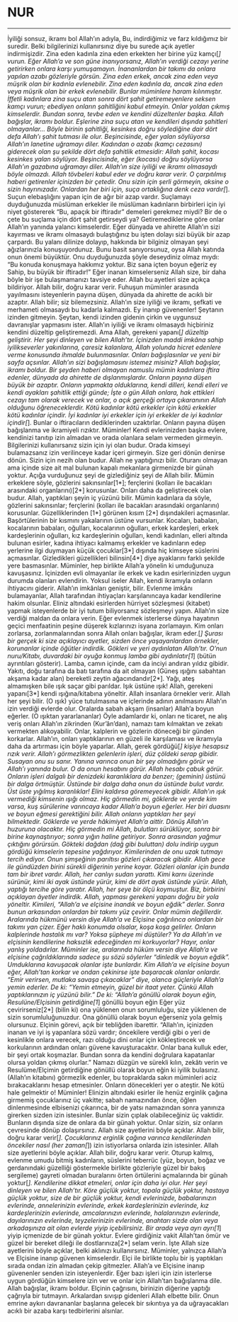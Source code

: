 # NUR
---
İyiliği sonsuz, ikramı bol Allah’ın adıyla,
Bu, indirdiğimiz ve farz kıldığımız bir suredir. Belki bilgilerinizi kullanırsınız diye bu surede açık ayetler indirmişizdir.
Zina eden kadınla zina eden erkekten her birine yüz kamçı[*] vurun. Eğer Allah’a ve son güne inanıyorsanız, Allah’ın verdiği cezayı yerine getirirken onlara karşı yumuşamayın. İnananlardan bir takımı da onlara yapılan azabı gözleriyle görsün.
Zina eden erkek, ancak zina eden veya müşrik olan bir kadınla evlenebilir. Zina eden kadınla da, ancak zina eden veya müşrik olan bir erkek evlenebilir. Bunlar müminlere haram kılınmıştır.
İffetli kadınlara zina suçu atan sonra dört şahit getiremeyenlere seksen kamçı vurun; ebediyen onların şahitliğini kabul etmeyin. Onlar yoldan çıkmış kimselerdir.
Bundan sonra, tevbe eden ve kendini düzeltenler başka. Allah bağışlar, ikramı boldur.
Eşlerine zina suçu atan ve kendileri dışında şahitleri olmayanlar... Böyle birinin şahitliği, kesinkes doğru söylediğine dair dört defa Allah’ı şahit tutması ile olur.
Beşincisinde, eğer yalan söylüyorsa Allah’ın lanetine uğramayı diler.
Kadından o azabı (kamçı cezasını) giderecek olan şu şekilde dört defa şahitlik etmesidir: Allah şahit, kocası kesinkes yalan söylüyor.
Beşincisinde, eğer (kocası) doğru söylüyorsa Allah’ın gazabına uğramayı diler.
Allah’ın size iyiliği ve ikramı olmasaydı böyle olmazdı. Allah tövbeleri kabul eder ve doğru karar verir.
O çarpıtılmış haberi getirenler içinizden bir çetedir. Onu sizin için şerli görmeyin, aksine o sizin hayrınızadır. Onlardan her biri için, suça ortaklığına denk ceza vardır[*]. Suçun elebaşlığını yapan için de ağır bir azap vardır.
Suçlamayı duyduğunuzda müslüman erkekler ile müslüman kadınların birbirleri için iyi niyet göstererek “Bu, apaçık bir iftiradır” demeleri gerekmez miydi?
Bir de o çete bu suçlama için dört şahit getirseydi ya? Getiremediklerine göre onlar Allah’ın yanında yalancı kimselerdir.
Eğer dünyada ve ahirette Allah’ın sizi kayırması ve ikramı olmasaydı bulaştığınız bu işten dolayı sizi büyük bir azap çarpardı.
Bu yalanı dilinize dolayıp, hakkında bir bilginiz olmayan şeyi ağızlarınızla konuşuyordunuz. Bunu basit sanıyorsunuz, oysa Allah katında onun önemi büyüktür.
Onu duyduğunuzda şöyle deseydiniz olmaz mıydı: “Bu konuda konuşmaya hakkımız yoktur. Biz sana içten boyun eğeriz ey Sahip, bu büyük bir iftiradır!”
Eğer inanan kimselerseniz Allah size, bir daha böyle bir işe bulaşmamanızı tavsiye eder.
Allah bu ayetleri size açıkça bildiriyor. Allah bilir, doğru karar verir.
Fuhuşun müminler arasında yayılmasını isteyenlerin payına düşen, dünyada da ahirette de acıklı bir azaptır. Allah bilir; siz bilemezsiniz.
Allah’ın size iyiliği ve ikramı, şefkati ve merhameti olmasaydı bu kadarla kalmazdı.
Ey inanıp güvenenler! Şeytanın izinden gitmeyin. Şeytan, kendi izinden gidenin çirkin ve uygunsuz davranışlar yapmasını ister. Allah’ın iyiliği ve ikramı olmasaydı hiçbiriniz kendini düzeltip geliştiremezdi. Ama Allah, gerekeni yapanı[*] düzeltip geliştirir. Her şeyi dinleyen ve bilen Allah’tır.
İçinizden maddi imkâna sahip iyilikseverler yakınlarına, çaresiz kalanlara, Allah yolunda hicret edenlere verme konusunda ihmalde bulunmasınlar. Onları bağışlasınlar ve yeni bir sayfa açsınlar. Allah’ın sizi bağışlamasını istemez misiniz? Allah bağışlar, ikramı boldur.
Bir şeyden haberi olmayan namuslu mümin kadınlara iftira edenler, dünyada da ahirette de dışlanmışlardır. Onların payına düşen büyük bir azaptır.
Onların yapmakta olduklarına, kendi dilleri, kendi elleri ve kendi ayakları şahitlik ettiği günde;
İşte o gün Allah onlara, hak ettikleri cezayı tam olarak verecek ve onlar, o açık gerçeği ortaya çıkaranının Allah olduğunu öğreneceklerdir.
Kötü kadınlar kötü erkekler için kötü erkekler kötü kadınlar içindir. İyi kadınlar iyi erkekler için iyi erkekler de iyi kadınlar içindir[*]. Bunlar o iftiracıların dediklerinden uzaktırlar. Onların payına düşen bağışlanma ve ikramiyeli rızıktır.
Müminler! Kendi evlerinizden başka evlere, kendinizi tanıtıp izin almadan ve orada olanlara selam vermeden girmeyin. Bilgilerinizi kullanırsanız sizin için iyi olan budur.
Orada kimseyi bulamazsanız izin verilinceye kadar içeri girmeyin. Size geri dönün denirse dönün.  Sizin için nezih olan budur. Allah ne yaptığınızı bilir.
Oturanı olmayan ama içinde size ait mal bulunan kapalı mekanlara girmenizde bir günah yoktur. Açığa vurduğunuz şeyi de gizlediğiniz şeyi de Allah bilir.
Mümin erkeklere söyle, gözlerini sakınsınlar[1*]; ferçlerini (kolları ile bacakları arasındaki organlarını)[2*] korusunlar. Onları daha da geliştirecek olan budur. Allah, yaptıkları şeyin iç yüzünü bilir.
Mümin kadınlara da söyle, gözlerini sakınsınlar; ferçlerini (kolları ile bacakları arasındaki organlarını) korusunlar. Güzelliklerinden [1*] görünen kısım [2*] dışındakileri açmasınlar. Başörtülerinin bir kısmını yakalarının üstüne vursunlar. Kocaları, babaları, kocalarının babaları, oğulları, kocalarının oğulları, erkek kardeşleri, erkek kardeşlerinin oğulları, kız kardeşlerinin oğulları, kendi kadınları, elleri altında bulunan esirler, kadına ihtiyacı kalmamış erkekler ve kadınların edep yerlerine ilgi duymayan küçük çocuklar[3*] dışında hiç kimseye süslerini açmasınlar. Gizledikleri güzellikleri bilinsin[4*] diye ayaklarını farklı şekilde yere basmasınlar. Müminler, hep birlikte Allah’a yönelin ki umduğunuza kavuşasınız.
İçinizden evli olmayanlar ile erkek ve kadın esirlerinizden uygun durumda olanları evlendirin. Yoksul iseler Allah, kendi ikramıyla onların ihtiyacını giderir. Allah’ın imkânları geniştir, bilir.
Evlenme imkânı bulamayanlar, Allah tarafından ihtiyaçları karşılanıncaya kadar kendilerine hakim olsunlar.  Eliniz altındaki esirlerden hürriyet sözleşmesi (kitabet) yapmak isteyenlerde bir iyi tutum biliyorsanız sözleşmeyi yapın. Allah’ın size verdiği maldan da onlara verin. Eğer evlenmek isterlerse dünya hayatının geçici menfaatinin peşine düşerek kızlarınızı isyana zorlamayın.  Kim onları zorlarsa, zorlanmalarından sonra Allah onları bağışlar, ikram eder.[*]
Şurası bir gerçek ki size açıklayıcı ayetler, sizden önce yaşayanlardan örnekler, korunanlar içinde öğütler indirdik.
Gökleri ve yeri aydınlatan Allah’tır. O’nun nuru/Kitabı, duvardaki bir oyuğa konmuş lamba gibi aydınlatır[1*] (bütün ayrıntıları gösterir). Lamba, camın içinde, cam da inciyi andıran yıldız gibidir. Yakıtı, doğu tarafına da batı tarafına da ait olmayan (Güneş ışığını sabahtan akşama kadar alan) bereketli zeytin ağacındandır[2*]. Yağı, ateş almamışken bile ışık saçar gibi parıldar. Işık üstüne ışık! Allah, gerekeni yapanı[3*] kendi ışığına/kitabına yöneltir. Allah insanlara örnekler verir. Allah her şeyi bilir.
(O ışık) yüce tutulmasına ve içlerinde adının anılmasını Allah’ın izin verdiği evlerde olur. Oralarda sabah akşam (insanlar) Allah’a boyun eğerler.
(O ışıktan yararlananlar) Öyle adamlardır ki, onları ne ticaret, ne alış veriş onları Allah’ın zikrinden (Kur’ân’dan), namazı tam kılmaktan ve zekatı vermekten alıkoyabilir. Onlar, kalplerin ve gözlerin döneceği bir günden korkarlar.
Allah’ın, onları yaptıklarının en güzeli ile karşılaması ve ikramıyla daha da artırması için böyle yaparlar. Allah, gerek gördüğü[*] kişiye hesapsız rızık verir.
Allah’ı görmezlikten gelenlerin işleri, düz çöldeki serap gibidir. Susayan onu su sanır. Yanına varınca onun bir şey olmadığını görür ve Allah’ı yanında bulur. O da onun hesabını görür. Allah hesabı çabuk görür.
Onların işleri dalgalı bir denizdeki karanlıklara da benzer; (geminin) üstünü bir dalga örtmüştür. Üstünde bir dalga daha onun da üstünde bulut vardır.  Üst üste yığılmış karanlıklar! Elini kaldırsa göremeyecek gibidir. Allah’ın ışık vermediği kimsenin ışığı olmaz.
Hiç görmedin mi, göklerde ve yerde kim varsa, kuş sürülerine varıncaya kadar Allah’a boyun eğerler. Her biri duasını ve boyun eğmesi gerektiğini bilir. Allah onların yaptıkları her şeyi bilmektedir.
Göklerde ve yerde hâkimiyet Allah’a aittir. Dönüş Allah’ın huzuruna olacaktır.
Hiç görmedin mi Allah, bulutları sürüklüyor, sonra bir birine kaynaştırıyor; sonra yığın haline getiriyor. Sonra arasından yağmur çıktığını görürsün. Gökteki dağdan (dağ gibi buluttan) dolu indirip uygun gördüğü kimselerin tepesine yağdırıyor. Kimilerinden de onu uzak tutmayı tercih ediyor. Onun şimşeğinin parıltısı gözleri çıkaracak gibidir.
Allah gece ile gündüzden birini sürekli diğerinin yerine koyar.  Gözleri olanlar için bunda tam bir ibret vardır.
Allah, her canlıyı sudan yarattı. Kimi karnı üzerinde sürünür, kimi iki ayak üstünde yürür, kimi de dört ayak üstünde yürür. Allah, yaptığı tercihe göre yaratır. Allah, her şeye bir ölçü koymuştur.
Biz, birbirini açıklayan âyetler indirdik. Allah, yapması gerekeni yapanı doğru bir yola yöneltir.
Kimileri,  “Allah’a ve elçisine inandık ve boyun eğdik” derler. Sonra bunun arkasından onlardan bir takımı yüz çevirir. Onlar mümin değillerdir.
Aralarında hükmünü versin diye Allah’a ve Elçisine çağrılınca onlardan bir takımı yan çizer.
Eğer haklı konumda olsalar, koşa koşa gelirler.
Onların kalplerinde hastalık mı var? Yoksa şüpheye mi düştüler? Ya da Allah’ın ve elçisinin kendilerine haksızlık edeceğinden mi korkuyorlar? Hayır, onlar yanlış yoldadırlar.
Müminler ise,  aralarında hüküm versin diye Allah’a ve elçisine çağrıldıklarında sadece şu sözü söylerler “dinledik ve boyun eğdik”. Umduklarına kavuşacak olanlar işte bunlardır.
Kim Allah’a ve elçisine boyun eğer, Allah’tan korkar ve ondan çekinirse işte başaracak olanlar onlardır.
“Emir verirsen, mutlaka savaşa çıkacaklar” diye, olanca güçleriyle Allah’a yemin ederler. De ki: “Yemin etmeyin, güzel bir itaat yeter. Çünkü Allah yaptıklarınızın iç yüzünü bilir.”
De ki: “Allah’a gönüllü olarak boyun eğin, Resulüne/Elçisinin getirdiğine[1*] gönüllü boyun eğin Eğer yüz çevirirseniz[2*] (bilin ki) ona yüklenen onun sorumluluğu, size yüklenen de sizin sorumluluğunuzdur. Ona gönüllü olarak boyun eğerseniz yola gelmiş olursunuz. Elçinin görevi, açık bir tebliğden ibarettir.
“Allah’ın, içinizden inanan ve iyi iş yapanlara sözü vardır; öncekilere verdiği gibi o yeri de kesinlikle onlara verecek, razı olduğu dini onlar için kökleştirecek ve korkularının ardından onları güvene kavuşturacaktır. Onlar bana kulluk eder, bir şeyi ortak koşmazlar. Bundan sonra da kendini doğrulara kapatanlar olursa yoldan çıkmış olurlar.”
Namazı düzgün ve sürekli kılın, zekâtı verin ve Resulüme/Elçimin getirdiğine gönüllü olarak boyun eğin ki iyilik bulasınız.
(Allah’ın kitabını) görmezlik edenler, bu topraklarda sakın müminleri aciz bırakacaklarını hesap etmesinler. Onların dönecekleri yer o ateştir.  Ne kötü hale gelmektir o!
Müminler! Elinizin altındaki esirler ile henüz erginlik çağına girmemiş çocuklarınız üç vakitte; sabah namazından önce, öğlen dinlenmesinde elbisenizi çıkarınca, bir de yatsı namazından sonra yanınıza girerken sizden izin istesinler.  Bunlar sizin çıplak olabileceğiniz üç vaktidir. Bunların dışında size de onlara da bir günah yoktur. Onlar sizin, siz onların çevresinde dönüp dolaşırsınız. Allah size ayetlerini böyle açıklar. Allah bilir, doğru karar verir[*].
Çocuklarınız erginlik çağına varınca kendilerinden öncekiler nasıl (her zaman[*]) izin istiyorlarsa onlarda izin istesinler. Allah size ayetlerini böyle açıklar. Allah bilir, doğru karar verir.
Oturup kalmış, evlenme umudu bitmiş kadınların, süslerini teberrüc (yüz, boyun, boğaz ve gerdanındaki güzelliği göstermekle birlikte gözleriyle güzel bir bakış sergileme) gayreti olmadan buralarını örten örtülerini açmalarında bir günah yoktur[*]. Kendilerine dikkat etmeleri, onlar için daha iyi olur. Her şeyi dinleyen ve bilen Allah’tır.
Köre güçlük yoktur, topala güçlük yoktur, hastaya güçlük yoktur, size de bir güçlük yoktur, kendi evlerinizde, babalarınızın evlerinde, annelerinizin evlerinde, erkek kardeşlerinizin evlerinde, kız kardeşlerinizin evlerinde,  amcalarınızın evlerinde, halalarınızın evlerinde, dayılarınızın evlerinde, teyzelerinizin evlerinde, anahtarı sizde olan veya arkadaşınıza ait olan evlerde yiyip içebilirsiniz. Bir arada veya ayrı ayrı[1*] yiyip içmenizde de bir günah yoktur. Evlere girdiğiniz vakit Allah’tan ömür ve güzel bir bereket dileği ile dostlarınıza[2*] selam verin. İşte Allah size ayetlerini böyle açıklar, belki aklınızı kullanırsınız.
Müminler, yalnızca Allah’a ve Elçisine inanıp güvenen kimselerdir. Elçi ile birlikte toplu bir iş yaptıkları sırada ondan izin almadan çekip gitmezler. Allah’a ve Elçisine inanıp güvenenler senden izin isteyenlerdir. Eğer bazı işleri için izin isterlerse uygun gördüğün kimselere izin ver ve onlar için Allah’tan bağışlanma dile. Allah bağışlar, ikramı boldur.
Elçinin çağrısını, birinizin diğerine yaptığı çağrıyla bir tutmayın. Arkalardan sıvışıp gidenleri Allah elbette bilir. Onun emrine aykırı davrananlar başlarına gelecek bir sıkıntıya ya da uğrayacakları acıklı bir azaba karşı tedbirlerini alsınlar.